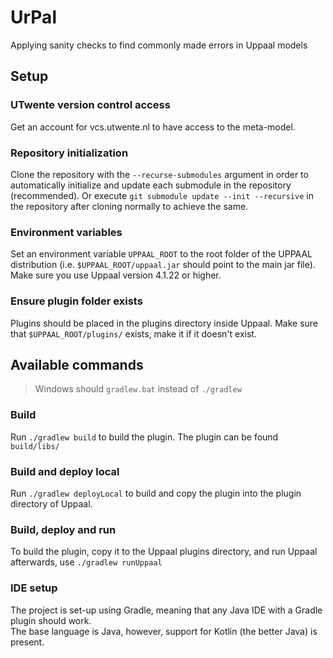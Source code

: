 # UrPal
Applying sanity checks to find commonly made errors in Uppaal models
## Setup
### UTwente version control access
Get an account for vcs.utwente.nl to have access to the meta-model.
### Repository initialization
Clone the repository with the ```--recurse-submodules``` argument in order to automatically initialize and update each submodule in the repository (recommended).
Or execute ```git submodule update --init --recursive``` in the repository after cloning normally to achieve the same.
### Environment variables
Set an environment variable ```UPPAAL_ROOT``` to the root folder of the UPPAAL distribution (i.e. ```$UPPAAL_ROOT/uppaal.jar``` should point to the main jar file). Make sure you use Uppaal version 4.1.22 or higher.
### Ensure plugin folder exists
Plugins should be placed in the plugins directory inside Uppaal. Make sure that ```$UPPAAL_ROOT/plugins/``` exists, make it if it doesn't exist.

## Available commands
> Windows should ```gradlew.bat``` instead of ```./gradlew```
### Build
Run ```./gradlew build``` to build the plugin. The plugin can be found ```build/libs/```
### Build and deploy local
Run ```./gradlew deployLocal``` to build and copy the plugin into the plugin directory of Uppaal.
### Build, deploy and run
To build the plugin, copy it to the Uppaal plugins directory, and run Uppaal afterwards, use ```./gradlew runUppaal```

### IDE setup
The project is set-up using Gradle, meaning that any Java IDE with a Gradle plugin should work.  
The base language is Java, however, support for Kotlin (the better Java) is present.
